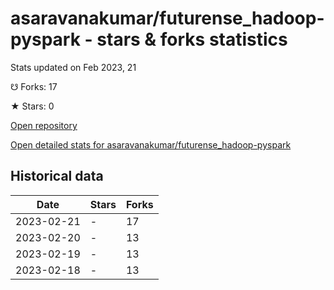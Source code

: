 # asaravanakumar/futurense_hadoop-pyspark - stars & forks statistics

Stats updated on Feb 2023, 21

☋ Forks: 17

★ Stars: 0

[Open repository](https://github.com/asaravanakumar/futurense_hadoop-pyspark)

[Open detailed stats for asaravanakumar/futurense_hadoop-pyspark](https://reviewgithub.com/rep/asaravanakumar/futurense_hadoop-pyspark)

## Historical data
| Date | Stars | Forks |
|------|-------|-------|
| 2023-02-21 | - | 17 | 
| 2023-02-20 | - | 13 | 
| 2023-02-19 | - | 13 | 
| 2023-02-18 | - | 13 | 

